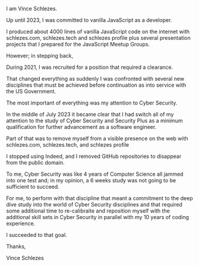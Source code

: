 I am Vince Schlezes.

Up until 2023, I was committed to vanilla JavaScript as a developer.

I produced about 4000 lines of vanilla JavaScript code on the internet with schlezes.com, schlezes.tech and schlezes profile plus several presentation projects that I prepared for the JavaScript Meetup Groups.

However; in stepping back,

During 2021, I was recruited for a position that required a clearance.

That changed everything as suddenly I was confronted with several new disciplines that must be achieved before continuation as into service with the US Government.

The most important of everything was my attention to Cyber Security.

In the middle of July 2023 it became clear that I had switch all of my attention to the study of Cyber Security and Security Plus as a minimum qualification for further advancement as a software engineer.

Part of that was to remove myself from a visible presence on the web with schlezes.com, schlezes.tech, and schlezes profile

I stopped using Indeed, and I removed GitHub repositories to disappear from the public domain.

To me, Cyber Security was like 4 years of Computer Science all jammed into one test and; in my opinion, a 6 weeks study was not going to be sufficient to succeed.

For me, to perform with that discipline that meant a commitment to the deep dive study into the world of Cyber Security disciplines and that required some additional time to re-calibraite and reposition myself with the additional skill sets in Cyber Security in parallel with my 10 years of coding experience.

I succeeded to that goal.

Thanks,

Vince Schlezes 
